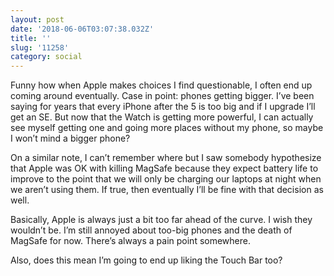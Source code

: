 ```yaml
---
layout: post
date: '2018-06-06T03:07:38.032Z'
title: ''
slug: '11258'
category: social
---
```

Funny how when Apple makes choices I find questionable, I often end up coming around eventually. Case in point: phones getting bigger. I’ve been saying for years that every iPhone after the 5 is too big and if I upgrade I’ll get an SE. But now that the Watch is getting more powerful, I can actually see myself getting one and going more places without my phone, so maybe I won’t mind a bigger phone?

On a similar note, I can’t remember where but I saw somebody hypothesize that Apple was OK with killing MagSafe because they expect battery life to improve to the point that we will only be charging our laptops at night when we aren’t using them. If true, then eventually I’ll be fine with that decision as well. 

Basically, Apple is always just a bit too far ahead of the curve. I wish they wouldn’t be. I’m still annoyed about too-big phones and the death of MagSafe for now. There’s always a pain point somewhere. 

Also, does this mean I’m going to end up liking the Touch Bar too?
